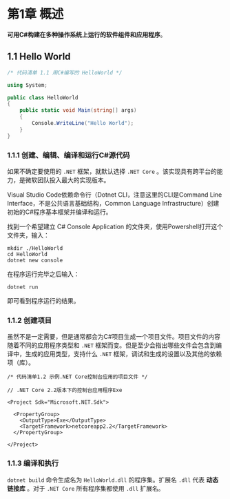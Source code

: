 # 第1章 概述

**可用C#构建在多种操作系统上运行的软件组件和应用程序**。

## 1.1 Hello World

```C#
/* 代码清单 1.1 用C#编写的 HelloWorld */

using System;

public class HelloWorld
{
    public static void Main(string[] args)
    {
        Console.WriteLine("Hello World");
    }
}
```

### 1.1.1 创建、编辑、编译和运行C#源代码

如果不确定要使用的 `.NET` 框架，就默认选择 `.NET Core` 。该实现具有跨平台的能力，是微软团队投入最大的实现版本。

Visual Studio Code依赖命令行（Dotnet CLI，注意这里的CLI是Command Line Interface，不是公共语言基础结构，Common Language Infrastructure）创建初始的C#程序基本框架并编译和运行。

找到一个希望建立 C# Console Application 的文件夹，使用Powershell打开这个文件夹，输入：

```Shell
mkdir ./HelloWorld
cd HelloWorld
dotnet new console
```

在程序运行完毕之后输入：

```Shell
dotnet run
```

即可看到程序运行的结果。

### 1.1.2 创建项目

虽然不是一定需要，但是通常都会为C#项目生成一个项目文件。项目文件的内容随着不同的应用程序类型和 `.NET` 框架而变。但是至少会指出哪些文件会包含到编译中，生成的应用类型，支持什么 `.NET` 框架，调试和生成的设置以及其他的依赖项（库）。

```csproj
/* 代码清单1.2 示例.NET Core控制台应用的项目文件 */

// .NET Core 2.2版本下的控制台应用程序Exe

<Project Sdk="Microsoft.NET.Sdk">

  <PropertyGroup>
    <OutputType>Exe</OutputType> 
    <TargetFramework>netcoreapp2.2</TargetFramework>
  </PropertyGroup>

</Project>
```

### 1.1.3 编译和执行

`dotnet build` 命令生成名为 `HelloWorld.dll` 的程序集。扩展名 `.dll` 代表 **动态链接库** 。对于 `.NET Core` 所有程序集都使用 `.dll` 扩展名。